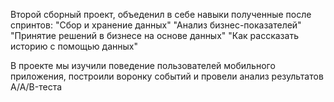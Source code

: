 Второй сборный проект, объеденил в себе навыки полученные после спринтов:
"Сбор и хранение данных"
"Анализ бизнес-показателей"
"Принятие решений в бизнесе на основе данных"
"Как рассказать историю с помощью данных"

В проекте мы изучили поведение пользователей мобильного приложения, построили воронку событий и провели анализ результатов A/A/B-теста